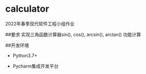 # calculator
2022年春季现代软件工程小组作业

##要求
实现三角函数计算器sin(), cos(), arcsin(), arctan() 功能计算
 
##开发环境
- Python3.7+

- Pycharm集成开发平台